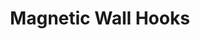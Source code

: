 ---
title: 'Magnetic Wall Hooks'
id: U2508
type: 'Accessory'
price: 11.99
pack: 2
description: null
features:
  - 'Includes 2 magnetic wall hooks'
  - '90 day warranty.'
variants: null
---